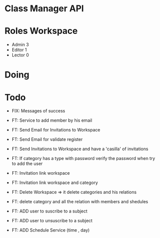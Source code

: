 # Class Manager API
# Roles Workspace

- Admin 3
- Editor 1
- Lector 0
  
# Doing
# Todo


- FIX: Messages of success
- FT: Service to add member by his email
- FT: Send Email for Invitations to Workspace
- FT: Send Email for validate register
- FT: Send Invitations to Workspace and have a 'casilla' of invitations
- FT: If category has a type with password verify the password when try to add the user
- FT: Invitation link workspace
- FT: Invitation link workspace and category
- FT: Delete Workspace => it delete categories and his relations
- FT: delete category and all the relation with members and shedules

- FT: ADD user to suscribe to a subject
- FT: ADD user to unsuscribe to a subject
- FT: ADD Schedule Service (time , day)

